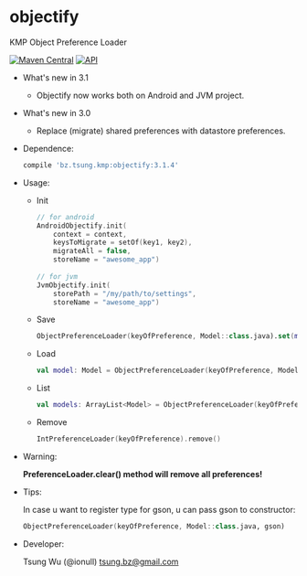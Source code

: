 objectify
=========

KMP Object Preference Loader

[![Maven Central](https://img.shields.io/maven-central/v/bz.tsung.kmp/objectify.svg?style=flat)](https://repo1.maven.org/maven2/bz/tsung/kmp/objectify)
[![API](https://img.shields.io/badge/API-19%2B-brightgreen.svg?style=flat)](https://android-arsenal.com/api?level=19)

* What's new in 3.1
    + Objectify now works both on Android and JVM project.

* What's new in 3.0
	+ Replace (migrate) shared preferences with datastore preferences.

* Dependence:

	```groovy
	compile 'bz.tsung.kmp:objectify:3.1.4'
	```
	
* Usage:
    * Init

      ```kotlin
      // for android
      AndroidObjectify.init(
          context = context, 
          keysToMigrate = setOf(key1, key2), 
          migrateAll = false, 
          storeName = "awesome_app")
        
      // for jvm
      JvmObjectify.init(
          storePath = "/my/path/to/settings",
          storeName = "awesome_app")
      ```
    * Save
	
        ```kotlin
        ObjectPreferenceLoader(keyOfPreference, Model::class.java).set(model)
        ```
    * Load

        ```kotlin
        val model: Model = ObjectPreferenceLoader(keyOfPreference, Model::class.java).get()
        ```
    * List
	
        ```kotlin
        val models: ArrayList<Model> = ObjectPreferenceLoader(keyOfPreference, object : TypeToken<ArrayList<Model>>() {}.type).get()
        ```
    * Remove
	
        ```kotlin
        IntPreferenceLoader(keyOfPreference).remove()
        ```

* Warning:
	
	**PreferenceLoader.clear() method will remove all preferences!**

* Tips:
	
	In case u want to register type for gson, u can pass gson to constructor:
	
	```kotlin
	ObjectPreferenceLoader(keyOfPreference, Model::class.java, gson)
	```
		
* Developer:
	
	Tsung Wu (@ionull) <tsung.bz@gmail.com>
